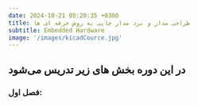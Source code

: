 ```yaml
---
date: 2024-10-21 05:20:35 +0300
title: طراحی مدار و برد مدار چاپی به روش حرفه ای ها
subtitle: Embedded Hardware
image: '/images/kicadCource.jpg'
---
```



## در این دوره بخش های زیر تدریس می‌شود
### فصل اول:

